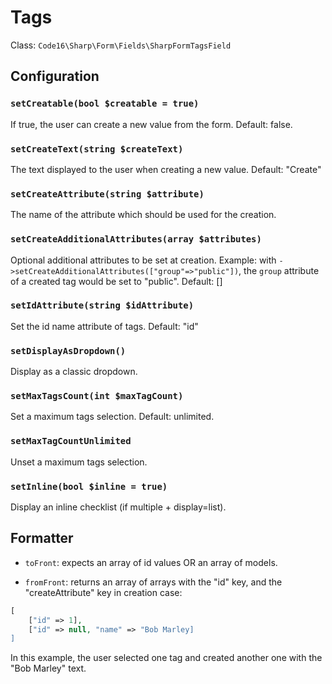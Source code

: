 # Tags

Class: `Code16\Sharp\Form\Fields\SharpFormTagsField`

## Configuration

### `setCreatable(bool $creatable = true)`

If true, the user can create a new value from the form.
Default: false.

### `setCreateText(string $createText)`

The text displayed to the user when creating a new value.
Default: "Create"

### `setCreateAttribute(string $attribute)`

The name of the attribute which should be used for the creation.

### `setCreateAdditionalAttributes(array $attributes)`

Optional additional attributes to be set at creation.
Example: with `->setCreateAdditionalAttributes(["group"=>"public"])`, the `group` attribute of a created tag would be set to "public".
Default: []

### `setIdAttribute(string $idAttribute)`

Set the id name attribute of tags.
Default: "id"

### `setDisplayAsDropdown()`

Display as a classic dropdown.

### `setMaxTagsCount(int $maxTagCount)`

Set a maximum tags selection.
Default: unlimited.

### `setMaxTagCountUnlimited`

Unset a maximum tags selection.

### `setInline(bool $inline = true)`

Display an inline checklist (if multiple + display=list).


## Formatter

- `toFront`: expects an array of id values OR an array of models.

- `fromFront`: returns an array of arrays with the "id" key, and the "createAttribute" key in creation case:

```php
[
    ["id" => 1],
    ["id" => null, "name" => "Bob Marley]
]
```

In this example, the user selected one tag and created another one with the "Bob Marley" text.